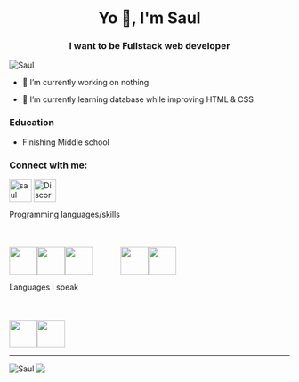 <h1 align="center">Yo 👋, I'm Saul</h1>
<h3 align="center">I want to be Fullstack web developer</h3>

<p align="left"> <img src="https://komarev.com/ghpvc/?username=Benwep&label=Profile%20views&color=0e75b6&style=flat" alt="Saul" /> </p>

- 🔭 I’m currently working on nothing

- 🌱 I’m currently learning database while improving HTML & CSS

<h3>Education</h3>

- Finishing Middle school

<h3 align="left">Connect with me:</h3>
<p align="left">
<a href="https://twitter.com/Benwep" target="blank"><img align="center" src="https://raw.githubusercontent.com/rahuldkjain/github-profile-readme-generator/master/src/images/icons/Social/twitter.svg" alt="saul" height="40" width="40" /></a>
<a href="Discordapp.com/users/577359445869199372" target="blank"><img align="center" src="https://webstockreview.net/images/discord-icon-png.png" alt="Discord profile link : Discordapp.com/users/577359445869199372" height="40" width="40" /></a>
</p>


Programming languages/skills
<div style="width:100%;display:flex; margin-top:10%;>
 <img src="https://upload.wikimedia.org/wikipedia/commons/thumb/3/38/HTML5_Badge.svg/1200px-HTML5_Badge.svg.png" width="50px" height="50px">
 <img src="https://upload.wikimedia.org/wikipedia/commons/thumb/6/62/CSS3_logo.svg/800px-CSS3_logo.svg.png" width="50px" height="50px">
 <img src="https://upload.wikimedia.org/wikipedia/commons/thumb/6/6a/JavaScript-logo.png/640px-JavaScript-logo.png" width="50px" height="50px">
 <img src="https://upload.wikimedia.org/wikipedia/commons/thumb/1/1f/Python_logo_01.svg/800px-Python_logo_01.svg.png" width="50px" height="50px">

 <img src="https://static-00.iconduck.com/assets.00/node-js-icon-227x256-913nazt0.png" width="50px" height="50px" style="margin-left:50px;">
 <img src="https://cdn.icon-icons.com/icons2/2415/PNG/512/jquery_plain_wordmark_logo_icon_146445.png" width="50px" height="50px">
</div>

Languages i speak
<div style="width:100%;display:flex; margin-top:10%;>
  <img src="https://img.freepik.com/free-icon/russia_318-297382.jpg" width="50px" height="50px">
  <img src="https://cdn-icons-png.flaticon.com/512/197/197572.png" width="50px" height="50px">
  <img src="https://upload.wikimedia.org/wikipedia/commons/thumb/1/13/United-kingdom_flag_icon_round.svg/800px-United-kingdom_flag_icon_round.svg.png" width="50px" height="50px">
</div>


<hr>
<p><img align="left" href="https://github-readme-stats.vercel.app/api/top-langs?username=Benwep&show_icons=true&theme=radical&locale=en&layout=compact)https://github-readme-stats.vercel.app/api/top-langs?username=Benwep&show_icons=true&theme=radical&locale=en&layout=donut-chart" src="https://github-readme-stats.vercel.app/api/top-langs?username=Benwep&show_icons=true&theme=tokyonight&locale=en&layout=donut" alt="Saul" /></p>
<p><img src="https://github-readme-stats.vercel.app/api/?username=Benwep&count_private=true&theme=tokyonight&showicons=true"></p>

